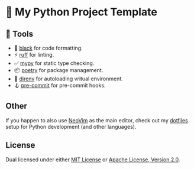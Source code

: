 # 🐍 My Python Project Template

## 🧰 Tools

-   💫 [black](https://github.com/psf/black) for code formatting.
-   ⚡ [ruff](https://github.com/charliermarsh/ruff) for linting.
-   ✅ [mypy](https://github.com/python/mypy) for static type checking.
-   📦 [poetry](https://github.com/python-poetry/poetry) for package management.
-   🔮 [direnv](https://github.com/direnv/direnv) for autoloading vritual environment.
-   🪝 [pre-commit](https://github.com/pre-commit/pre-commit) for pre-commit hooks.

## Other

If you happen to also use [NeoVim](https://github.com/neovim/neovim) as the main editor, check out
my [dotfiles](https://github.com/0xYYY/dotfiles/) setup for Python development (and other
languages).

## License

Dual licensed under either [MIT License](./LICENSE-MIT) or [Apache License, Version 2.0](./LICENSE-APACHE).
